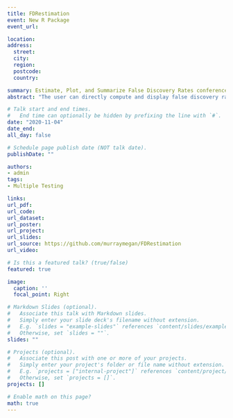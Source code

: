 ```yaml
---
title: FDRestimation
event: New R Package 
event_url: 

location: 
address:
  street: 
  city: 
  region: 
  postcode: 
  country: 

summary: Estimate, Plot, and Summarize False Discovery Rates conference.
abstract: "The user can directly compute and display false discovery rates from inputted p-values or z-scores under a variety of assumptions. p.fdr() computes FDRs, adjusted p-values and decision reject vectors from inputted p-values or z-values. get.pi0() estimates the proportion of data that are truly null. plot.p.fdr() plots the FDRs, adjusted p-values, and the raw p-values points against their rejection threshold lines."

# Talk start and end times.
#   End time can optionally be hidden by prefixing the line with `#`.
date: "2020-11-04"
date_end: 
all_day: false

# Schedule page publish date (NOT talk date).
publishDate: ""

authors: 
- admin
tags:
- Multiple Testing

links:
url_pdf: 
url_code: 
url_dataset: 
url_poster: 
url_project: 
url_slides: 
url_source: https://github.com/murraymegan/FDRestimation
url_video: 

# Is this a featured talk? (true/false)
featured: true

image:
  caption: ''
  focal_point: Right

# Markdown Slides (optional).
#   Associate this talk with Markdown slides.
#   Simply enter your slide deck's filename without extension.
#   E.g. `slides = "example-slides"` references `content/slides/example-slides.md`.
#   Otherwise, set `slides = ""`.
slides: ""

# Projects (optional).
#   Associate this post with one or more of your projects.
#   Simply enter your project's folder or file name without extension.
#   E.g. `projects = ["internal-project"]` references `content/project/deep-learning/index.md`.
#   Otherwise, set `projects = []`.
projects: []

# Enable math on this page?
math: true
---
```


